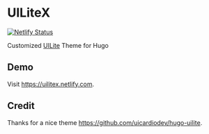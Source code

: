 # UILiteX

[![Netlify Status](https://api.netlify.com/api/v1/badges/cf28d9ae-27bb-4c10-99c6-91e187ef2545/deploy-status)](https://app.netlify.com/sites/uilitex/deploys)

Customized [UILite](https://github.com/uicardiodev/hugo-uilite) Theme for Hugo

## Demo

Visit <https://uilitex.netlify.com>.

## Credit

Thanks for a nice theme <https://github.com/uicardiodev/hugo-uilite>.
